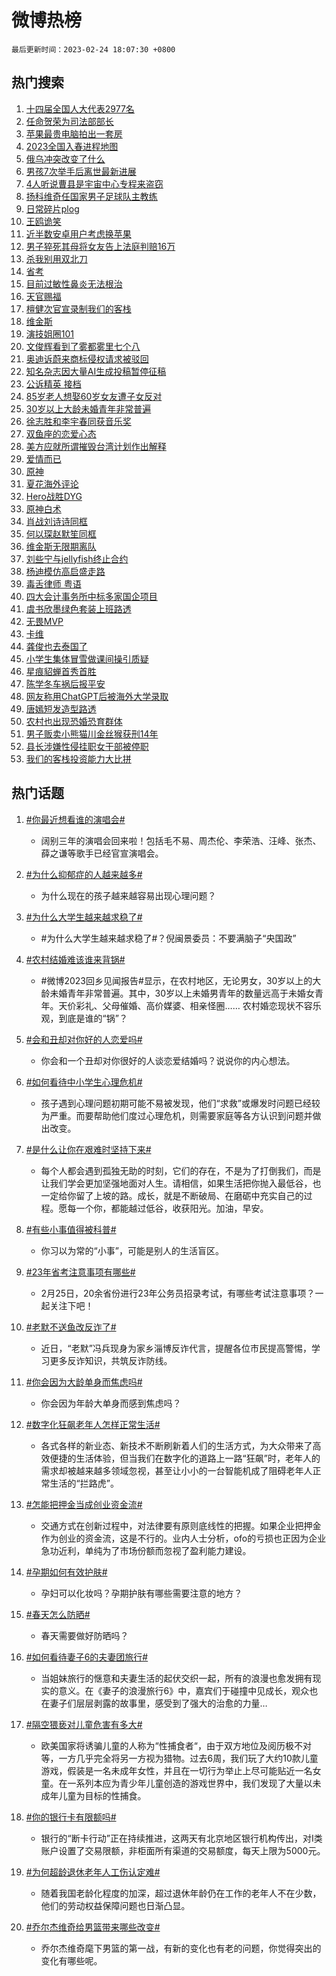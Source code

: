 # 微博热榜

`最后更新时间：2023-02-24 18:07:30 +0800`

## 热门搜索

1. [十四届全国人大代表2977名](https://m.weibo.cn/search?containerid=100103type%3D1%26t%3D10%26q%3D%23%E5%8D%81%E5%9B%9B%E5%B1%8A%E5%85%A8%E5%9B%BD%E4%BA%BA%E5%A4%A7%E4%BB%A3%E8%A1%A82977%E5%90%8D%23&stream_entry_id=51&isnewpage=1&extparam=seat%3D1%26dgr%3D0%26cate%3D10103%26pos%3D0%26filter_type%3Drealtimehot%26stream_entry_id%3D51%26c_type%3D51%26display_time%3D1677233249%26pre_seqid%3D1677233249249024317212&luicode=10000011&lfid=106003type%253D25%2526t%253D3%2526disable_hot%253D1%2526filter_type%253Drealtimehot)
1. [任命贺荣为司法部部长](https://m.weibo.cn/search?containerid=100103type%3D1%26t%3D10%26q%3D%23%E4%BB%BB%E5%91%BD%E8%B4%BA%E8%8D%A3%E4%B8%BA%E5%8F%B8%E6%B3%95%E9%83%A8%E9%83%A8%E9%95%BF%23&stream_entry_id=31&isnewpage=1&extparam=seat%3D1%26band_rank%3D1%26stream_entry_id%3D31%26cate%3D5001%26pos%3D0%26realpos%3D1%26lcate%3D5001%26dgr%3D0%26flag%3D1%26filter_type%3Drealtimehot%26q%3D%2523%25E4%25BB%25BB%25E5%2591%25BD%25E8%25B4%25BA%25E8%258D%25A3%25E4%25B8%25BA%25E5%258F%25B8%25E6%25B3%2595%25E9%2583%25A8%25E9%2583%25A8%25E9%2595%25BF%2523%26c_type%3D31%26display_time%3D1677233249%26pre_seqid%3D1677233249249024317212&luicode=10000011&lfid=106003type%253D25%2526t%253D3%2526disable_hot%253D1%2526filter_type%253Drealtimehot)
1. [苹果最贵电脑拍出一套房](https://m.weibo.cn/search?containerid=100103type%3D1%26t%3D10%26q%3D%23%E8%8B%B9%E6%9E%9C%E6%9C%80%E8%B4%B5%E7%94%B5%E8%84%91%E6%8B%8D%E5%87%BA%E4%B8%80%E5%A5%97%E6%88%BF%23&stream_entry_id=31&isnewpage=1&extparam=seat%3D1%26band_rank%3D2%26stream_entry_id%3D31%26cate%3D5001%26pos%3D1%26realpos%3D2%26lcate%3D5001%26dgr%3D0%26flag%3D1%26filter_type%3Drealtimehot%26q%3D%2523%25E8%258B%25B9%25E6%259E%259C%25E6%259C%2580%25E8%25B4%25B5%25E7%2594%25B5%25E8%2584%2591%25E6%258B%258D%25E5%2587%25BA%25E4%25B8%2580%25E5%25A5%2597%25E6%2588%25BF%2523%26c_type%3D31%26display_time%3D1677233249%26pre_seqid%3D1677233249249024317212&luicode=10000011&lfid=106003type%253D25%2526t%253D3%2526disable_hot%253D1%2526filter_type%253Drealtimehot)
1. [2023全国入春进程地图](https://m.weibo.cn/search?containerid=100103type%3D1%26t%3D10%26q%3D%232023%E5%85%A8%E5%9B%BD%E5%85%A5%E6%98%A5%E8%BF%9B%E7%A8%8B%E5%9C%B0%E5%9B%BE%23&stream_entry_id=31&isnewpage=1&extparam=seat%3D1%26band_rank%3D3%26stream_entry_id%3D31%26cate%3D5001%26pos%3D2%26realpos%3D3%26lcate%3D5001%26dgr%3D0%26flag%3D1%26filter_type%3Drealtimehot%26q%3D%25232023%25E5%2585%25A8%25E5%259B%25BD%25E5%2585%25A5%25E6%2598%25A5%25E8%25BF%259B%25E7%25A8%258B%25E5%259C%25B0%25E5%259B%25BE%2523%26c_type%3D31%26display_time%3D1677233249%26pre_seqid%3D1677233249249024317212&luicode=10000011&lfid=106003type%253D25%2526t%253D3%2526disable_hot%253D1%2526filter_type%253Drealtimehot)
1. [俄乌冲突改变了什么](https://m.weibo.cn/search?containerid=100103type%3D1%26t%3D10%26q%3D%23%E4%BF%84%E4%B9%8C%E5%86%B2%E7%AA%81%E6%94%B9%E5%8F%98%E4%BA%86%E4%BB%80%E4%B9%88%23&stream_entry_id=31&isnewpage=1&extparam=seat%3D1%26band_rank%3D4%26stream_entry_id%3D31%26cate%3D5001%26pos%3D3%26dgr%3D0%26lcate%3D5001%26q%3D%2523%25E4%25BF%2584%25E4%25B9%258C%25E5%2586%25B2%25E7%25AA%2581%25E6%2594%25B9%25E5%258F%2598%25E4%25BA%2586%25E4%25BB%2580%25E4%25B9%2588%2523%26c_type%3D31%26filter_type%3Drealtimehot%26adid%3D180595%26display_time%3D1677233249%26pre_seqid%3D1677233249249024317212&luicode=10000011&lfid=106003type%253D25%2526t%253D3%2526disable_hot%253D1%2526filter_type%253Drealtimehot)
1. [男孩7次举手后离世最新进展](https://m.weibo.cn/search?containerid=100103type%3D1%26t%3D10%26q%3D%23%E7%94%B7%E5%AD%A97%E6%AC%A1%E4%B8%BE%E6%89%8B%E5%90%8E%E7%A6%BB%E4%B8%96%E6%9C%80%E6%96%B0%E8%BF%9B%E5%B1%95%23&stream_entry_id=31&isnewpage=1&extparam=seat%3D1%26band_rank%3D4%26stream_entry_id%3D31%26cate%3D5001%26pos%3D4%26realpos%3D4%26lcate%3D5001%26dgr%3D0%26flag%3D0%26filter_type%3Drealtimehot%26q%3D%2523%25E7%2594%25B7%25E5%25AD%25A97%25E6%25AC%25A1%25E4%25B8%25BE%25E6%2589%258B%25E5%2590%258E%25E7%25A6%25BB%25E4%25B8%2596%25E6%259C%2580%25E6%2596%25B0%25E8%25BF%259B%25E5%25B1%2595%2523%26c_type%3D31%26display_time%3D1677233249%26pre_seqid%3D1677233249249024317212&luicode=10000011&lfid=106003type%253D25%2526t%253D3%2526disable_hot%253D1%2526filter_type%253Drealtimehot)
1. [4人听说曹县是宇宙中心专程来盗窃](https://m.weibo.cn/search?containerid=100103type%3D1%26t%3D10%26q%3D%234%E4%BA%BA%E5%90%AC%E8%AF%B4%E6%9B%B9%E5%8E%BF%E6%98%AF%E5%AE%87%E5%AE%99%E4%B8%AD%E5%BF%83%E4%B8%93%E7%A8%8B%E6%9D%A5%E7%9B%97%E7%AA%83%23&stream_entry_id=31&isnewpage=1&extparam=seat%3D1%26band_rank%3D5%26stream_entry_id%3D31%26cate%3D5001%26pos%3D5%26realpos%3D5%26lcate%3D5001%26dgr%3D0%26flag%3D1%26filter_type%3Drealtimehot%26q%3D%25234%25E4%25BA%25BA%25E5%2590%25AC%25E8%25AF%25B4%25E6%259B%25B9%25E5%258E%25BF%25E6%2598%25AF%25E5%25AE%2587%25E5%25AE%2599%25E4%25B8%25AD%25E5%25BF%2583%25E4%25B8%2593%25E7%25A8%258B%25E6%259D%25A5%25E7%259B%2597%25E7%25AA%2583%2523%26c_type%3D31%26display_time%3D1677233249%26pre_seqid%3D1677233249249024317212&luicode=10000011&lfid=106003type%253D25%2526t%253D3%2526disable_hot%253D1%2526filter_type%253Drealtimehot)
1. [扬科维奇任国家男子足球队主教练](https://m.weibo.cn/search?containerid=100103type%3D1%26t%3D10%26q%3D%23%E6%89%AC%E7%A7%91%E7%BB%B4%E5%A5%87%E4%BB%BB%E5%9B%BD%E5%AE%B6%E7%94%B7%E5%AD%90%E8%B6%B3%E7%90%83%E9%98%9F%E4%B8%BB%E6%95%99%E7%BB%83%23&stream_entry_id=31&isnewpage=1&extparam=seat%3D1%26band_rank%3D6%26stream_entry_id%3D31%26cate%3D5001%26pos%3D6%26realpos%3D6%26lcate%3D5001%26dgr%3D0%26flag%3D1%26filter_type%3Drealtimehot%26q%3D%2523%25E6%2589%25AC%25E7%25A7%2591%25E7%25BB%25B4%25E5%25A5%2587%25E4%25BB%25BB%25E5%259B%25BD%25E5%25AE%25B6%25E7%2594%25B7%25E5%25AD%2590%25E8%25B6%25B3%25E7%2590%2583%25E9%2598%259F%25E4%25B8%25BB%25E6%2595%2599%25E7%25BB%2583%2523%26c_type%3D31%26display_time%3D1677233249%26pre_seqid%3D1677233249249024317212&luicode=10000011&lfid=106003type%253D25%2526t%253D3%2526disable_hot%253D1%2526filter_type%253Drealtimehot)
1. [日常碎片plog](https://m.weibo.cn/search?containerid=100103type%3D1%26t%3D10%26q%3D%23%E6%97%A5%E5%B8%B8%E7%A2%8E%E7%89%87plog%23&stream_entry_id=31&isnewpage=1&extparam=seat%3D1%26band_rank%3D7%26stream_entry_id%3D31%26cate%3D5001%26pos%3D7%26dgr%3D0%26lcate%3D5001%26q%3D%2523%25E6%2597%25A5%25E5%25B8%25B8%25E7%25A2%258E%25E7%2589%2587plog%2523%26c_type%3D31%26filter_type%3Drealtimehot%26adid%3D180734%26display_time%3D1677233249%26pre_seqid%3D1677233249249024317212&luicode=10000011&lfid=106003type%253D25%2526t%253D3%2526disable_hot%253D1%2526filter_type%253Drealtimehot)
1. [王鸥诡笑](https://m.weibo.cn/search?containerid=100103type%3D1%26t%3D10%26q%3D%23%E7%8E%8B%E9%B8%A5%E8%AF%A1%E7%AC%91%23&stream_entry_id=31&isnewpage=1&extparam=seat%3D1%26band_rank%3D7%26stream_entry_id%3D31%26cate%3D5001%26pos%3D8%26realpos%3D7%26lcate%3D5001%26dgr%3D0%26flag%3D2%26filter_type%3Drealtimehot%26q%3D%2523%25E7%258E%258B%25E9%25B8%25A5%25E8%25AF%25A1%25E7%25AC%2591%2523%26c_type%3D31%26display_time%3D1677233249%26pre_seqid%3D1677233249249024317212&luicode=10000011&lfid=106003type%253D25%2526t%253D3%2526disable_hot%253D1%2526filter_type%253Drealtimehot)
1. [近半数安卓用户考虑换苹果](https://m.weibo.cn/search?containerid=100103type%3D1%26t%3D10%26q%3D%23%E8%BF%91%E5%8D%8A%E6%95%B0%E5%AE%89%E5%8D%93%E7%94%A8%E6%88%B7%E8%80%83%E8%99%91%E6%8D%A2%E8%8B%B9%E6%9E%9C%23&stream_entry_id=31&isnewpage=1&extparam=seat%3D1%26band_rank%3D8%26stream_entry_id%3D31%26cate%3D5001%26pos%3D9%26realpos%3D8%26lcate%3D5001%26dgr%3D0%26flag%3D1%26filter_type%3Drealtimehot%26q%3D%2523%25E8%25BF%2591%25E5%258D%258A%25E6%2595%25B0%25E5%25AE%2589%25E5%258D%2593%25E7%2594%25A8%25E6%2588%25B7%25E8%2580%2583%25E8%2599%2591%25E6%258D%25A2%25E8%258B%25B9%25E6%259E%259C%2523%26c_type%3D31%26display_time%3D1677233249%26pre_seqid%3D1677233249249024317212&luicode=10000011&lfid=106003type%253D25%2526t%253D3%2526disable_hot%253D1%2526filter_type%253Drealtimehot)
1. [男子猝死其母将女友告上法庭判赔16万](https://m.weibo.cn/search?containerid=100103type%3D1%26t%3D10%26q%3D%23%E7%94%B7%E5%AD%90%E7%8C%9D%E6%AD%BB%E5%85%B6%E6%AF%8D%E5%B0%86%E5%A5%B3%E5%8F%8B%E5%91%8A%E4%B8%8A%E6%B3%95%E5%BA%AD%E5%88%A4%E8%B5%9416%E4%B8%87%23&stream_entry_id=31&isnewpage=1&extparam=seat%3D1%26band_rank%3D9%26stream_entry_id%3D31%26cate%3D5001%26pos%3D10%26realpos%3D9%26lcate%3D5001%26dgr%3D0%26flag%3D2%26filter_type%3Drealtimehot%26q%3D%2523%25E7%2594%25B7%25E5%25AD%2590%25E7%258C%259D%25E6%25AD%25BB%25E5%2585%25B6%25E6%25AF%258D%25E5%25B0%2586%25E5%25A5%25B3%25E5%258F%258B%25E5%2591%258A%25E4%25B8%258A%25E6%25B3%2595%25E5%25BA%25AD%25E5%2588%25A4%25E8%25B5%259416%25E4%25B8%2587%2523%26c_type%3D31%26display_time%3D1677233249%26pre_seqid%3D1677233249249024317212&luicode=10000011&lfid=106003type%253D25%2526t%253D3%2526disable_hot%253D1%2526filter_type%253Drealtimehot)
1. [杀我别用双北刀](https://m.weibo.cn/search?containerid=100103type%3D1%26t%3D10%26q%3D%23%E6%9D%80%E6%88%91%E5%88%AB%E7%94%A8%E5%8F%8C%E5%8C%97%E5%88%80%23&stream_entry_id=31&isnewpage=1&extparam=seat%3D1%26band_rank%3D10%26stream_entry_id%3D31%26cate%3D5001%26pos%3D11%26realpos%3D10%26lcate%3D5001%26dgr%3D0%26flag%3D1%26filter_type%3Drealtimehot%26q%3D%2523%25E6%259D%2580%25E6%2588%2591%25E5%2588%25AB%25E7%2594%25A8%25E5%258F%258C%25E5%258C%2597%25E5%2588%2580%2523%26c_type%3D31%26display_time%3D1677233249%26pre_seqid%3D1677233249249024317212&luicode=10000011&lfid=106003type%253D25%2526t%253D3%2526disable_hot%253D1%2526filter_type%253Drealtimehot)
1. [省考](https://m.weibo.cn/search?containerid=100103type%3D1%26t%3D10%26q%3D%E7%9C%81%E8%80%83&stream_entry_id=31&isnewpage=1&extparam=seat%3D1%26band_rank%3D11%26stream_entry_id%3D31%26cate%3D5001%26pos%3D12%26realpos%3D11%26lcate%3D5001%26dgr%3D0%26flag%3D0%26filter_type%3Drealtimehot%26q%3D%25E7%259C%2581%25E8%2580%2583%26c_type%3D31%26display_time%3D1677233249%26pre_seqid%3D1677233249249024317212&luicode=10000011&lfid=106003type%253D25%2526t%253D3%2526disable_hot%253D1%2526filter_type%253Drealtimehot)
1. [目前过敏性鼻炎无法根治](https://m.weibo.cn/search?containerid=100103type%3D1%26t%3D10%26q%3D%23%E7%9B%AE%E5%89%8D%E8%BF%87%E6%95%8F%E6%80%A7%E9%BC%BB%E7%82%8E%E6%97%A0%E6%B3%95%E6%A0%B9%E6%B2%BB%23&stream_entry_id=31&isnewpage=1&extparam=seat%3D1%26band_rank%3D12%26stream_entry_id%3D31%26cate%3D5001%26pos%3D13%26realpos%3D12%26lcate%3D5001%26dgr%3D0%26flag%3D1%26filter_type%3Drealtimehot%26q%3D%2523%25E7%259B%25AE%25E5%2589%258D%25E8%25BF%2587%25E6%2595%258F%25E6%2580%25A7%25E9%25BC%25BB%25E7%2582%258E%25E6%2597%25A0%25E6%25B3%2595%25E6%25A0%25B9%25E6%25B2%25BB%2523%26c_type%3D31%26display_time%3D1677233249%26pre_seqid%3D1677233249249024317212&luicode=10000011&lfid=106003type%253D25%2526t%253D3%2526disable_hot%253D1%2526filter_type%253Drealtimehot)
1. [天官赐福](https://m.weibo.cn/search?containerid=100103type%3D1%26t%3D10%26q%3D%E5%A4%A9%E5%AE%98%E8%B5%90%E7%A6%8F&stream_entry_id=31&isnewpage=1&extparam=seat%3D1%26band_rank%3D13%26stream_entry_id%3D31%26cate%3D5001%26pos%3D14%26realpos%3D13%26lcate%3D5001%26dgr%3D0%26flag%3D0%26filter_type%3Drealtimehot%26q%3D%25E5%25A4%25A9%25E5%25AE%2598%25E8%25B5%2590%25E7%25A6%258F%26c_type%3D31%26display_time%3D1677233249%26pre_seqid%3D1677233249249024317212&luicode=10000011&lfid=106003type%253D25%2526t%253D3%2526disable_hot%253D1%2526filter_type%253Drealtimehot)
1. [檀健次官宣录制我们的客栈](https://m.weibo.cn/search?containerid=100103type%3D1%26t%3D10%26q%3D%23%E6%AA%80%E5%81%A5%E6%AC%A1%E5%AE%98%E5%AE%A3%E5%BD%95%E5%88%B6%E6%88%91%E4%BB%AC%E7%9A%84%E5%AE%A2%E6%A0%88%23&stream_entry_id=31&isnewpage=1&extparam=seat%3D1%26band_rank%3D14%26stream_entry_id%3D31%26cate%3D5001%26pos%3D15%26realpos%3D14%26lcate%3D5001%26dgr%3D0%26flag%3D1%26filter_type%3Drealtimehot%26q%3D%2523%25E6%25AA%2580%25E5%2581%25A5%25E6%25AC%25A1%25E5%25AE%2598%25E5%25AE%25A3%25E5%25BD%2595%25E5%2588%25B6%25E6%2588%2591%25E4%25BB%25AC%25E7%259A%2584%25E5%25AE%25A2%25E6%25A0%2588%2523%26c_type%3D31%26display_time%3D1677233249%26pre_seqid%3D1677233249249024317212&luicode=10000011&lfid=106003type%253D25%2526t%253D3%2526disable_hot%253D1%2526filter_type%253Drealtimehot)
1. [维金斯](https://m.weibo.cn/search?containerid=100103type%3D1%26t%3D10%26q%3D%E7%BB%B4%E9%87%91%E6%96%AF&stream_entry_id=31&isnewpage=1&extparam=seat%3D1%26band_rank%3D15%26stream_entry_id%3D31%26cate%3D5001%26pos%3D16%26realpos%3D15%26lcate%3D5001%26dgr%3D0%26flag%3D1%26filter_type%3Drealtimehot%26q%3D%25E7%25BB%25B4%25E9%2587%2591%25E6%2596%25AF%26c_type%3D31%26display_time%3D1677233249%26pre_seqid%3D1677233249249024317212&luicode=10000011&lfid=106003type%253D25%2526t%253D3%2526disable_hot%253D1%2526filter_type%253Drealtimehot)
1. [演技姐圈101](https://m.weibo.cn/search?containerid=100103type%3D1%26t%3D10%26q%3D%23%E6%BC%94%E6%8A%80%E5%A7%90%E5%9C%88101%23&stream_entry_id=31&isnewpage=1&extparam=seat%3D1%26band_rank%3D16%26stream_entry_id%3D31%26cate%3D5001%26pos%3D17%26realpos%3D16%26lcate%3D5001%26dgr%3D0%26flag%3D1%26filter_type%3Drealtimehot%26q%3D%2523%25E6%25BC%2594%25E6%258A%2580%25E5%25A7%2590%25E5%259C%2588101%2523%26c_type%3D31%26display_time%3D1677233249%26pre_seqid%3D1677233249249024317212&luicode=10000011&lfid=106003type%253D25%2526t%253D3%2526disable_hot%253D1%2526filter_type%253Drealtimehot)
1. [文俊辉看到了雾都雾里七个八](https://m.weibo.cn/search?containerid=100103type%3D1%26t%3D10%26q%3D%23%E6%96%87%E4%BF%8A%E8%BE%89%E7%9C%8B%E5%88%B0%E4%BA%86%E9%9B%BE%E9%83%BD%E9%9B%BE%E9%87%8C%E4%B8%83%E4%B8%AA%E5%85%AB%23&stream_entry_id=31&isnewpage=1&extparam=seat%3D1%26band_rank%3D17%26stream_entry_id%3D31%26cate%3D5001%26pos%3D18%26realpos%3D17%26lcate%3D5001%26dgr%3D0%26flag%3D0%26filter_type%3Drealtimehot%26q%3D%2523%25E6%2596%2587%25E4%25BF%258A%25E8%25BE%2589%25E7%259C%258B%25E5%2588%25B0%25E4%25BA%2586%25E9%259B%25BE%25E9%2583%25BD%25E9%259B%25BE%25E9%2587%258C%25E4%25B8%2583%25E4%25B8%25AA%25E5%2585%25AB%2523%26c_type%3D31%26display_time%3D1677233249%26pre_seqid%3D1677233249249024317212&luicode=10000011&lfid=106003type%253D25%2526t%253D3%2526disable_hot%253D1%2526filter_type%253Drealtimehot)
1. [奥迪诉蔚来商标侵权请求被驳回](https://m.weibo.cn/search?containerid=100103type%3D1%26t%3D10%26q%3D%23%E5%A5%A5%E8%BF%AA%E8%AF%89%E8%94%9A%E6%9D%A5%E5%95%86%E6%A0%87%E4%BE%B5%E6%9D%83%E8%AF%B7%E6%B1%82%E8%A2%AB%E9%A9%B3%E5%9B%9E%23&stream_entry_id=31&isnewpage=1&extparam=seat%3D1%26band_rank%3D18%26stream_entry_id%3D31%26cate%3D5001%26pos%3D19%26realpos%3D18%26lcate%3D5001%26dgr%3D0%26flag%3D1%26filter_type%3Drealtimehot%26q%3D%2523%25E5%25A5%25A5%25E8%25BF%25AA%25E8%25AF%2589%25E8%2594%259A%25E6%259D%25A5%25E5%2595%2586%25E6%25A0%2587%25E4%25BE%25B5%25E6%259D%2583%25E8%25AF%25B7%25E6%25B1%2582%25E8%25A2%25AB%25E9%25A9%25B3%25E5%259B%259E%2523%26c_type%3D31%26display_time%3D1677233249%26pre_seqid%3D1677233249249024317212&luicode=10000011&lfid=106003type%253D25%2526t%253D3%2526disable_hot%253D1%2526filter_type%253Drealtimehot)
1. [知名杂志因大量AI生成投稿暂停征稿](https://m.weibo.cn/search?containerid=100103type%3D1%26t%3D10%26q%3D%23%E7%9F%A5%E5%90%8D%E6%9D%82%E5%BF%97%E5%9B%A0%E5%A4%A7%E9%87%8FAI%E7%94%9F%E6%88%90%E6%8A%95%E7%A8%BF%E6%9A%82%E5%81%9C%E5%BE%81%E7%A8%BF%23&stream_entry_id=31&isnewpage=1&extparam=seat%3D1%26band_rank%3D19%26stream_entry_id%3D31%26cate%3D5001%26pos%3D20%26realpos%3D19%26lcate%3D5001%26dgr%3D0%26flag%3D0%26filter_type%3Drealtimehot%26q%3D%2523%25E7%259F%25A5%25E5%2590%258D%25E6%259D%2582%25E5%25BF%2597%25E5%259B%25A0%25E5%25A4%25A7%25E9%2587%258FAI%25E7%2594%259F%25E6%2588%2590%25E6%258A%2595%25E7%25A8%25BF%25E6%259A%2582%25E5%2581%259C%25E5%25BE%2581%25E7%25A8%25BF%2523%26c_type%3D31%26display_time%3D1677233249%26pre_seqid%3D1677233249249024317212&luicode=10000011&lfid=106003type%253D25%2526t%253D3%2526disable_hot%253D1%2526filter_type%253Drealtimehot)
1. [公诉精英 接档](https://m.weibo.cn/search?containerid=100103type%3D1%26t%3D10%26q%3D%E5%85%AC%E8%AF%89%E7%B2%BE%E8%8B%B1+%E6%8E%A5%E6%A1%A3&stream_entry_id=31&isnewpage=1&extparam=seat%3D1%26band_rank%3D20%26stream_entry_id%3D31%26cate%3D5001%26pos%3D21%26realpos%3D20%26lcate%3D5001%26dgr%3D0%26flag%3D0%26filter_type%3Drealtimehot%26q%3D%25E5%2585%25AC%25E8%25AF%2589%25E7%25B2%25BE%25E8%258B%25B1%2520%25E6%258E%25A5%25E6%25A1%25A3%26c_type%3D31%26display_time%3D1677233249%26pre_seqid%3D1677233249249024317212&luicode=10000011&lfid=106003type%253D25%2526t%253D3%2526disable_hot%253D1%2526filter_type%253Drealtimehot)
1. [85岁老人想娶60岁女友遭子女反对](https://m.weibo.cn/search?containerid=100103type%3D1%26t%3D10%26q%3D%2385%E5%B2%81%E8%80%81%E4%BA%BA%E6%83%B3%E5%A8%B660%E5%B2%81%E5%A5%B3%E5%8F%8B%E9%81%AD%E5%AD%90%E5%A5%B3%E5%8F%8D%E5%AF%B9%23&stream_entry_id=31&isnewpage=1&extparam=seat%3D1%26band_rank%3D21%26stream_entry_id%3D31%26cate%3D5001%26pos%3D22%26realpos%3D21%26lcate%3D5001%26dgr%3D0%26flag%3D1%26filter_type%3Drealtimehot%26q%3D%252385%25E5%25B2%2581%25E8%2580%2581%25E4%25BA%25BA%25E6%2583%25B3%25E5%25A8%25B660%25E5%25B2%2581%25E5%25A5%25B3%25E5%258F%258B%25E9%2581%25AD%25E5%25AD%2590%25E5%25A5%25B3%25E5%258F%258D%25E5%25AF%25B9%2523%26c_type%3D31%26display_time%3D1677233249%26pre_seqid%3D1677233249249024317212&luicode=10000011&lfid=106003type%253D25%2526t%253D3%2526disable_hot%253D1%2526filter_type%253Drealtimehot)
1. [30岁以上大龄未婚青年非常普遍](https://m.weibo.cn/search?containerid=100103type%3D1%26t%3D10%26q%3D%2330%E5%B2%81%E4%BB%A5%E4%B8%8A%E5%A4%A7%E9%BE%84%E6%9C%AA%E5%A9%9A%E9%9D%92%E5%B9%B4%E9%9D%9E%E5%B8%B8%E6%99%AE%E9%81%8D%23&stream_entry_id=31&isnewpage=1&extparam=seat%3D1%26band_rank%3D22%26stream_entry_id%3D31%26cate%3D5001%26pos%3D23%26realpos%3D22%26lcate%3D5001%26dgr%3D0%26flag%3D0%26filter_type%3Drealtimehot%26q%3D%252330%25E5%25B2%2581%25E4%25BB%25A5%25E4%25B8%258A%25E5%25A4%25A7%25E9%25BE%2584%25E6%259C%25AA%25E5%25A9%259A%25E9%259D%2592%25E5%25B9%25B4%25E9%259D%259E%25E5%25B8%25B8%25E6%2599%25AE%25E9%2581%258D%2523%26c_type%3D31%26display_time%3D1677233249%26pre_seqid%3D1677233249249024317212&luicode=10000011&lfid=106003type%253D25%2526t%253D3%2526disable_hot%253D1%2526filter_type%253Drealtimehot)
1. [徐志胜和李宇春同获音乐奖](https://m.weibo.cn/search?containerid=100103type%3D1%26t%3D10%26q%3D%23%E5%BE%90%E5%BF%97%E8%83%9C%E5%92%8C%E6%9D%8E%E5%AE%87%E6%98%A5%E5%90%8C%E8%8E%B7%E9%9F%B3%E4%B9%90%E5%A5%96%23&stream_entry_id=31&isnewpage=1&extparam=seat%3D1%26band_rank%3D23%26stream_entry_id%3D31%26cate%3D5001%26pos%3D24%26realpos%3D23%26lcate%3D5001%26dgr%3D0%26flag%3D0%26filter_type%3Drealtimehot%26q%3D%2523%25E5%25BE%2590%25E5%25BF%2597%25E8%2583%259C%25E5%2592%258C%25E6%259D%258E%25E5%25AE%2587%25E6%2598%25A5%25E5%2590%258C%25E8%258E%25B7%25E9%259F%25B3%25E4%25B9%2590%25E5%25A5%2596%2523%26c_type%3D31%26display_time%3D1677233249%26pre_seqid%3D1677233249249024317212&luicode=10000011&lfid=106003type%253D25%2526t%253D3%2526disable_hot%253D1%2526filter_type%253Drealtimehot)
1. [双鱼座的恋爱心态](https://m.weibo.cn/search?containerid=100103type%3D1%26t%3D10%26q%3D%23%E5%8F%8C%E9%B1%BC%E5%BA%A7%E7%9A%84%E6%81%8B%E7%88%B1%E5%BF%83%E6%80%81%23&stream_entry_id=31&isnewpage=1&extparam=seat%3D1%26band_rank%3D24%26stream_entry_id%3D31%26cate%3D5001%26pos%3D25%26realpos%3D24%26lcate%3D5001%26dgr%3D0%26flag%3D0%26filter_type%3Drealtimehot%26q%3D%2523%25E5%258F%258C%25E9%25B1%25BC%25E5%25BA%25A7%25E7%259A%2584%25E6%2581%258B%25E7%2588%25B1%25E5%25BF%2583%25E6%2580%2581%2523%26c_type%3D31%26display_time%3D1677233249%26pre_seqid%3D1677233249249024317212&luicode=10000011&lfid=106003type%253D25%2526t%253D3%2526disable_hot%253D1%2526filter_type%253Drealtimehot)
1. [美方应就所谓摧毁台湾计划作出解释](https://m.weibo.cn/search?containerid=100103type%3D1%26t%3D10%26q%3D%23%E7%BE%8E%E6%96%B9%E5%BA%94%E5%B0%B1%E6%89%80%E8%B0%93%E6%91%A7%E6%AF%81%E5%8F%B0%E6%B9%BE%E8%AE%A1%E5%88%92%E4%BD%9C%E5%87%BA%E8%A7%A3%E9%87%8A%23&stream_entry_id=31&isnewpage=1&extparam=seat%3D1%26band_rank%3D25%26stream_entry_id%3D31%26cate%3D5001%26pos%3D26%26realpos%3D25%26lcate%3D5001%26dgr%3D0%26flag%3D1%26filter_type%3Drealtimehot%26q%3D%2523%25E7%25BE%258E%25E6%2596%25B9%25E5%25BA%2594%25E5%25B0%25B1%25E6%2589%2580%25E8%25B0%2593%25E6%2591%25A7%25E6%25AF%2581%25E5%258F%25B0%25E6%25B9%25BE%25E8%25AE%25A1%25E5%2588%2592%25E4%25BD%259C%25E5%2587%25BA%25E8%25A7%25A3%25E9%2587%258A%2523%26c_type%3D31%26display_time%3D1677233249%26pre_seqid%3D1677233249249024317212&luicode=10000011&lfid=106003type%253D25%2526t%253D3%2526disable_hot%253D1%2526filter_type%253Drealtimehot)
1. [爱情而已](https://m.weibo.cn/search?containerid=100103type%3D1%26t%3D10%26q%3D%E7%88%B1%E6%83%85%E8%80%8C%E5%B7%B2&stream_entry_id=31&isnewpage=1&extparam=seat%3D1%26band_rank%3D26%26stream_entry_id%3D31%26cate%3D5001%26pos%3D27%26realpos%3D26%26lcate%3D5001%26dgr%3D0%26flag%3D0%26filter_type%3Drealtimehot%26q%3D%25E7%2588%25B1%25E6%2583%2585%25E8%2580%258C%25E5%25B7%25B2%26c_type%3D31%26display_time%3D1677233249%26pre_seqid%3D1677233249249024317212&luicode=10000011&lfid=106003type%253D25%2526t%253D3%2526disable_hot%253D1%2526filter_type%253Drealtimehot)
1. [原神](https://m.weibo.cn/search?containerid=100103type%3D1%26t%3D10%26q%3D%E5%8E%9F%E7%A5%9E&stream_entry_id=31&isnewpage=1&extparam=seat%3D1%26band_rank%3D27%26stream_entry_id%3D31%26cate%3D5001%26pos%3D28%26realpos%3D27%26lcate%3D5001%26dgr%3D0%26flag%3D0%26filter_type%3Drealtimehot%26q%3D%25E5%258E%259F%25E7%25A5%259E%26c_type%3D31%26display_time%3D1677233249%26pre_seqid%3D1677233249249024317212&luicode=10000011&lfid=106003type%253D25%2526t%253D3%2526disable_hot%253D1%2526filter_type%253Drealtimehot)
1. [夏花海外评论](https://m.weibo.cn/search?containerid=100103type%3D1%26t%3D10%26q%3D%23%E5%A4%8F%E8%8A%B1%E6%B5%B7%E5%A4%96%E8%AF%84%E8%AE%BA%23&stream_entry_id=31&isnewpage=1&extparam=seat%3D1%26band_rank%3D28%26stream_entry_id%3D31%26cate%3D5001%26pos%3D29%26realpos%3D28%26lcate%3D5001%26dgr%3D0%26flag%3D1%26filter_type%3Drealtimehot%26q%3D%2523%25E5%25A4%258F%25E8%258A%25B1%25E6%25B5%25B7%25E5%25A4%2596%25E8%25AF%2584%25E8%25AE%25BA%2523%26c_type%3D31%26display_time%3D1677233249%26pre_seqid%3D1677233249249024317212&luicode=10000011&lfid=106003type%253D25%2526t%253D3%2526disable_hot%253D1%2526filter_type%253Drealtimehot)
1. [Hero战胜DYG](https://m.weibo.cn/search?containerid=100103type%3D1%26t%3D10%26q%3D%23Hero%E6%88%98%E8%83%9CDYG%23&stream_entry_id=31&isnewpage=1&extparam=seat%3D1%26band_rank%3D29%26stream_entry_id%3D31%26cate%3D5001%26pos%3D30%26realpos%3D29%26lcate%3D5001%26dgr%3D0%26flag%3D1%26filter_type%3Drealtimehot%26q%3D%2523Hero%25E6%2588%2598%25E8%2583%259CDYG%2523%26c_type%3D31%26display_time%3D1677233249%26pre_seqid%3D1677233249249024317212&luicode=10000011&lfid=106003type%253D25%2526t%253D3%2526disable_hot%253D1%2526filter_type%253Drealtimehot)
1. [原神白术](https://m.weibo.cn/search?containerid=100103type%3D1%26t%3D10%26q%3D%23%E5%8E%9F%E7%A5%9E%E7%99%BD%E6%9C%AF%23&stream_entry_id=31&isnewpage=1&extparam=seat%3D1%26band_rank%3D30%26stream_entry_id%3D31%26cate%3D5001%26pos%3D31%26realpos%3D30%26lcate%3D5001%26dgr%3D0%26flag%3D0%26filter_type%3Drealtimehot%26q%3D%2523%25E5%258E%259F%25E7%25A5%259E%25E7%2599%25BD%25E6%259C%25AF%2523%26c_type%3D31%26display_time%3D1677233249%26pre_seqid%3D1677233249249024317212&luicode=10000011&lfid=106003type%253D25%2526t%253D3%2526disable_hot%253D1%2526filter_type%253Drealtimehot)
1. [肖战刘诗诗同框](https://m.weibo.cn/search?containerid=100103type%3D1%26t%3D10%26q%3D%23%E8%82%96%E6%88%98%E5%88%98%E8%AF%97%E8%AF%97%E5%90%8C%E6%A1%86%23&stream_entry_id=31&isnewpage=1&extparam=seat%3D1%26band_rank%3D31%26stream_entry_id%3D31%26cate%3D5001%26pos%3D32%26realpos%3D31%26lcate%3D5001%26dgr%3D0%26flag%3D1%26filter_type%3Drealtimehot%26q%3D%2523%25E8%2582%2596%25E6%2588%2598%25E5%2588%2598%25E8%25AF%2597%25E8%25AF%2597%25E5%2590%258C%25E6%25A1%2586%2523%26c_type%3D31%26display_time%3D1677233249%26pre_seqid%3D1677233249249024317212&luicode=10000011&lfid=106003type%253D25%2526t%253D3%2526disable_hot%253D1%2526filter_type%253Drealtimehot)
1. [何以琛赵默笙同框](https://m.weibo.cn/search?containerid=100103type%3D1%26t%3D10%26q%3D%23%E4%BD%95%E4%BB%A5%E7%90%9B%E8%B5%B5%E9%BB%98%E7%AC%99%E5%90%8C%E6%A1%86%23&stream_entry_id=31&isnewpage=1&extparam=seat%3D1%26band_rank%3D32%26stream_entry_id%3D31%26cate%3D5001%26pos%3D33%26realpos%3D32%26lcate%3D5001%26dgr%3D0%26flag%3D1%26filter_type%3Drealtimehot%26q%3D%2523%25E4%25BD%2595%25E4%25BB%25A5%25E7%2590%259B%25E8%25B5%25B5%25E9%25BB%2598%25E7%25AC%2599%25E5%2590%258C%25E6%25A1%2586%2523%26c_type%3D31%26display_time%3D1677233249%26pre_seqid%3D1677233249249024317212&luicode=10000011&lfid=106003type%253D25%2526t%253D3%2526disable_hot%253D1%2526filter_type%253Drealtimehot)
1. [维金斯无限期离队](https://m.weibo.cn/search?containerid=100103type%3D1%26t%3D10%26q%3D%23%E7%BB%B4%E9%87%91%E6%96%AF%E6%97%A0%E9%99%90%E6%9C%9F%E7%A6%BB%E9%98%9F%23&stream_entry_id=31&isnewpage=1&extparam=seat%3D1%26band_rank%3D33%26stream_entry_id%3D31%26cate%3D5001%26pos%3D34%26realpos%3D33%26lcate%3D5001%26dgr%3D0%26flag%3D1%26filter_type%3Drealtimehot%26q%3D%2523%25E7%25BB%25B4%25E9%2587%2591%25E6%2596%25AF%25E6%2597%25A0%25E9%2599%2590%25E6%259C%259F%25E7%25A6%25BB%25E9%2598%259F%2523%26c_type%3D31%26display_time%3D1677233249%26pre_seqid%3D1677233249249024317212&luicode=10000011&lfid=106003type%253D25%2526t%253D3%2526disable_hot%253D1%2526filter_type%253Drealtimehot)
1. [刘些宁与jellyfish终止合约](https://m.weibo.cn/search?containerid=100103type%3D1%26t%3D10%26q%3D%23%E5%88%98%E4%BA%9B%E5%AE%81%E4%B8%8Ejellyfish%E7%BB%88%E6%AD%A2%E5%90%88%E7%BA%A6%23&stream_entry_id=31&isnewpage=1&extparam=seat%3D1%26band_rank%3D34%26stream_entry_id%3D31%26cate%3D5001%26pos%3D35%26realpos%3D34%26lcate%3D5001%26dgr%3D0%26flag%3D0%26filter_type%3Drealtimehot%26q%3D%2523%25E5%2588%2598%25E4%25BA%259B%25E5%25AE%2581%25E4%25B8%258Ejellyfish%25E7%25BB%2588%25E6%25AD%25A2%25E5%2590%2588%25E7%25BA%25A6%2523%26c_type%3D31%26display_time%3D1677233249%26pre_seqid%3D1677233249249024317212&luicode=10000011&lfid=106003type%253D25%2526t%253D3%2526disable_hot%253D1%2526filter_type%253Drealtimehot)
1. [杨迪模仿高启盛走路](https://m.weibo.cn/search?containerid=100103type%3D1%26t%3D10%26q%3D%23%E6%9D%A8%E8%BF%AA%E6%A8%A1%E4%BB%BF%E9%AB%98%E5%90%AF%E7%9B%9B%E8%B5%B0%E8%B7%AF%23&stream_entry_id=31&isnewpage=1&extparam=seat%3D1%26band_rank%3D35%26stream_entry_id%3D31%26cate%3D5001%26pos%3D36%26realpos%3D35%26lcate%3D5001%26dgr%3D0%26flag%3D1%26filter_type%3Drealtimehot%26q%3D%2523%25E6%259D%25A8%25E8%25BF%25AA%25E6%25A8%25A1%25E4%25BB%25BF%25E9%25AB%2598%25E5%2590%25AF%25E7%259B%259B%25E8%25B5%25B0%25E8%25B7%25AF%2523%26c_type%3D31%26display_time%3D1677233249%26pre_seqid%3D1677233249249024317212&luicode=10000011&lfid=106003type%253D25%2526t%253D3%2526disable_hot%253D1%2526filter_type%253Drealtimehot)
1. [毒舌律师 粤语](https://m.weibo.cn/search?containerid=100103type%3D1%26t%3D10%26q%3D%E6%AF%92%E8%88%8C%E5%BE%8B%E5%B8%88+%E7%B2%A4%E8%AF%AD&stream_entry_id=31&isnewpage=1&extparam=seat%3D1%26band_rank%3D36%26stream_entry_id%3D31%26cate%3D5001%26pos%3D37%26realpos%3D36%26lcate%3D5001%26dgr%3D0%26flag%3D0%26filter_type%3Drealtimehot%26q%3D%25E6%25AF%2592%25E8%2588%258C%25E5%25BE%258B%25E5%25B8%2588%2520%25E7%25B2%25A4%25E8%25AF%25AD%26c_type%3D31%26display_time%3D1677233249%26pre_seqid%3D1677233249249024317212&luicode=10000011&lfid=106003type%253D25%2526t%253D3%2526disable_hot%253D1%2526filter_type%253Drealtimehot)
1. [四大会计事务所中标多家国企项目](https://m.weibo.cn/search?containerid=100103type%3D1%26t%3D10%26q%3D%23%E5%9B%9B%E5%A4%A7%E4%BC%9A%E8%AE%A1%E4%BA%8B%E5%8A%A1%E6%89%80%E4%B8%AD%E6%A0%87%E5%A4%9A%E5%AE%B6%E5%9B%BD%E4%BC%81%E9%A1%B9%E7%9B%AE%23&stream_entry_id=31&isnewpage=1&extparam=seat%3D1%26band_rank%3D37%26stream_entry_id%3D31%26cate%3D5001%26pos%3D38%26realpos%3D37%26lcate%3D5001%26dgr%3D0%26flag%3D0%26filter_type%3Drealtimehot%26q%3D%2523%25E5%259B%259B%25E5%25A4%25A7%25E4%25BC%259A%25E8%25AE%25A1%25E4%25BA%258B%25E5%258A%25A1%25E6%2589%2580%25E4%25B8%25AD%25E6%25A0%2587%25E5%25A4%259A%25E5%25AE%25B6%25E5%259B%25BD%25E4%25BC%2581%25E9%25A1%25B9%25E7%259B%25AE%2523%26c_type%3D31%26display_time%3D1677233249%26pre_seqid%3D1677233249249024317212&luicode=10000011&lfid=106003type%253D25%2526t%253D3%2526disable_hot%253D1%2526filter_type%253Drealtimehot)
1. [虞书欣墨绿色套装上班路透](https://m.weibo.cn/search?containerid=100103type%3D1%26t%3D10%26q%3D%23%E8%99%9E%E4%B9%A6%E6%AC%A3%E5%A2%A8%E7%BB%BF%E8%89%B2%E5%A5%97%E8%A3%85%E4%B8%8A%E7%8F%AD%E8%B7%AF%E9%80%8F%23&stream_entry_id=31&isnewpage=1&extparam=seat%3D1%26band_rank%3D38%26stream_entry_id%3D31%26cate%3D5001%26pos%3D39%26realpos%3D38%26lcate%3D5001%26dgr%3D0%26flag%3D1%26filter_type%3Drealtimehot%26q%3D%2523%25E8%2599%259E%25E4%25B9%25A6%25E6%25AC%25A3%25E5%25A2%25A8%25E7%25BB%25BF%25E8%2589%25B2%25E5%25A5%2597%25E8%25A3%2585%25E4%25B8%258A%25E7%258F%25AD%25E8%25B7%25AF%25E9%2580%258F%2523%26c_type%3D31%26display_time%3D1677233249%26pre_seqid%3D1677233249249024317212&luicode=10000011&lfid=106003type%253D25%2526t%253D3%2526disable_hot%253D1%2526filter_type%253Drealtimehot)
1. [无畏MVP](https://m.weibo.cn/search?containerid=100103type%3D1%26t%3D10%26q%3D%23%E6%97%A0%E7%95%8FMVP%23&stream_entry_id=31&isnewpage=1&extparam=seat%3D1%26band_rank%3D39%26stream_entry_id%3D31%26cate%3D5001%26pos%3D40%26realpos%3D39%26lcate%3D5001%26dgr%3D0%26flag%3D1%26filter_type%3Drealtimehot%26q%3D%2523%25E6%2597%25A0%25E7%2595%258FMVP%2523%26c_type%3D31%26display_time%3D1677233249%26pre_seqid%3D1677233249249024317212&luicode=10000011&lfid=106003type%253D25%2526t%253D3%2526disable_hot%253D1%2526filter_type%253Drealtimehot)
1. [卡维](https://m.weibo.cn/search?containerid=100103type%3D1%26t%3D10%26q%3D%E5%8D%A1%E7%BB%B4&stream_entry_id=31&isnewpage=1&extparam=seat%3D1%26band_rank%3D40%26stream_entry_id%3D31%26cate%3D5001%26pos%3D41%26realpos%3D40%26lcate%3D5001%26dgr%3D0%26flag%3D1%26filter_type%3Drealtimehot%26q%3D%25E5%258D%25A1%25E7%25BB%25B4%26c_type%3D31%26display_time%3D1677233249%26pre_seqid%3D1677233249249024317212&luicode=10000011&lfid=106003type%253D25%2526t%253D3%2526disable_hot%253D1%2526filter_type%253Drealtimehot)
1. [龚俊也去泰国了](https://m.weibo.cn/search?containerid=100103type%3D1%26t%3D10%26q%3D%23%E9%BE%9A%E4%BF%8A%E4%B9%9F%E5%8E%BB%E6%B3%B0%E5%9B%BD%E4%BA%86%23&stream_entry_id=31&isnewpage=1&extparam=seat%3D1%26band_rank%3D41%26stream_entry_id%3D31%26cate%3D5001%26pos%3D42%26realpos%3D41%26lcate%3D5001%26dgr%3D0%26flag%3D0%26filter_type%3Drealtimehot%26q%3D%2523%25E9%25BE%259A%25E4%25BF%258A%25E4%25B9%259F%25E5%258E%25BB%25E6%25B3%25B0%25E5%259B%25BD%25E4%25BA%2586%2523%26c_type%3D31%26display_time%3D1677233249%26pre_seqid%3D1677233249249024317212&luicode=10000011&lfid=106003type%253D25%2526t%253D3%2526disable_hot%253D1%2526filter_type%253Drealtimehot)
1. [小学生集体冒雪做课间操引质疑](https://m.weibo.cn/search?containerid=100103type%3D1%26t%3D10%26q%3D%23%E5%B0%8F%E5%AD%A6%E7%94%9F%E9%9B%86%E4%BD%93%E5%86%92%E9%9B%AA%E5%81%9A%E8%AF%BE%E9%97%B4%E6%93%8D%E5%BC%95%E8%B4%A8%E7%96%91%23&stream_entry_id=31&isnewpage=1&extparam=seat%3D1%26band_rank%3D42%26stream_entry_id%3D31%26cate%3D5001%26pos%3D43%26realpos%3D42%26lcate%3D5001%26dgr%3D0%26flag%3D1%26filter_type%3Drealtimehot%26q%3D%2523%25E5%25B0%258F%25E5%25AD%25A6%25E7%2594%259F%25E9%259B%2586%25E4%25BD%2593%25E5%2586%2592%25E9%259B%25AA%25E5%2581%259A%25E8%25AF%25BE%25E9%2597%25B4%25E6%2593%258D%25E5%25BC%2595%25E8%25B4%25A8%25E7%2596%2591%2523%26c_type%3D31%26display_time%3D1677233249%26pre_seqid%3D1677233249249024317212&luicode=10000011&lfid=106003type%253D25%2526t%253D3%2526disable_hot%253D1%2526filter_type%253Drealtimehot)
1. [星痕貂蝉首秀首胜](https://m.weibo.cn/search?containerid=100103type%3D1%26t%3D10%26q%3D%23%E6%98%9F%E7%97%95%E8%B2%82%E8%9D%89%E9%A6%96%E7%A7%80%E9%A6%96%E8%83%9C%23&stream_entry_id=31&isnewpage=1&extparam=seat%3D1%26band_rank%3D43%26stream_entry_id%3D31%26cate%3D5001%26pos%3D44%26realpos%3D43%26lcate%3D5001%26dgr%3D0%26flag%3D1%26filter_type%3Drealtimehot%26q%3D%2523%25E6%2598%259F%25E7%2597%2595%25E8%25B2%2582%25E8%259D%2589%25E9%25A6%2596%25E7%25A7%2580%25E9%25A6%2596%25E8%2583%259C%2523%26c_type%3D31%26display_time%3D1677233249%26pre_seqid%3D1677233249249024317212&luicode=10000011&lfid=106003type%253D25%2526t%253D3%2526disable_hot%253D1%2526filter_type%253Drealtimehot)
1. [陈学冬车祸后报平安](https://m.weibo.cn/search?containerid=100103type%3D1%26t%3D10%26q%3D%23%E9%99%88%E5%AD%A6%E5%86%AC%E8%BD%A6%E7%A5%B8%E5%90%8E%E6%8A%A5%E5%B9%B3%E5%AE%89%23&stream_entry_id=31&isnewpage=1&extparam=seat%3D1%26band_rank%3D44%26stream_entry_id%3D31%26cate%3D5001%26pos%3D45%26realpos%3D44%26lcate%3D5001%26dgr%3D0%26flag%3D0%26filter_type%3Drealtimehot%26q%3D%2523%25E9%2599%2588%25E5%25AD%25A6%25E5%2586%25AC%25E8%25BD%25A6%25E7%25A5%25B8%25E5%2590%258E%25E6%258A%25A5%25E5%25B9%25B3%25E5%25AE%2589%2523%26c_type%3D31%26display_time%3D1677233249%26pre_seqid%3D1677233249249024317212&luicode=10000011&lfid=106003type%253D25%2526t%253D3%2526disable_hot%253D1%2526filter_type%253Drealtimehot)
1. [网友称用ChatGPT后被海外大学录取](https://m.weibo.cn/search?containerid=100103type%3D1%26t%3D10%26q%3D%23%E7%BD%91%E5%8F%8B%E7%A7%B0%E7%94%A8ChatGPT%E5%90%8E%E8%A2%AB%E6%B5%B7%E5%A4%96%E5%A4%A7%E5%AD%A6%E5%BD%95%E5%8F%96%23&stream_entry_id=31&isnewpage=1&extparam=seat%3D1%26band_rank%3D45%26stream_entry_id%3D31%26cate%3D5001%26pos%3D46%26realpos%3D45%26lcate%3D5001%26dgr%3D0%26flag%3D0%26filter_type%3Drealtimehot%26q%3D%2523%25E7%25BD%2591%25E5%258F%258B%25E7%25A7%25B0%25E7%2594%25A8ChatGPT%25E5%2590%258E%25E8%25A2%25AB%25E6%25B5%25B7%25E5%25A4%2596%25E5%25A4%25A7%25E5%25AD%25A6%25E5%25BD%2595%25E5%258F%2596%2523%26c_type%3D31%26display_time%3D1677233249%26pre_seqid%3D1677233249249024317212&luicode=10000011&lfid=106003type%253D25%2526t%253D3%2526disable_hot%253D1%2526filter_type%253Drealtimehot)
1. [唐嫣短发造型路透](https://m.weibo.cn/search?containerid=100103type%3D1%26t%3D10%26q%3D%23%E5%94%90%E5%AB%A3%E7%9F%AD%E5%8F%91%E9%80%A0%E5%9E%8B%E8%B7%AF%E9%80%8F%23&stream_entry_id=31&isnewpage=1&extparam=seat%3D1%26band_rank%3D46%26stream_entry_id%3D31%26cate%3D5001%26pos%3D47%26realpos%3D46%26lcate%3D5001%26dgr%3D0%26flag%3D0%26filter_type%3Drealtimehot%26q%3D%2523%25E5%2594%2590%25E5%25AB%25A3%25E7%259F%25AD%25E5%258F%2591%25E9%2580%25A0%25E5%259E%258B%25E8%25B7%25AF%25E9%2580%258F%2523%26c_type%3D31%26display_time%3D1677233249%26pre_seqid%3D1677233249249024317212&luicode=10000011&lfid=106003type%253D25%2526t%253D3%2526disable_hot%253D1%2526filter_type%253Drealtimehot)
1. [农村也出现恐婚恐育群体](https://m.weibo.cn/search?containerid=100103type%3D1%26t%3D10%26q%3D%23%E5%86%9C%E6%9D%91%E4%B9%9F%E5%87%BA%E7%8E%B0%E6%81%90%E5%A9%9A%E6%81%90%E8%82%B2%E7%BE%A4%E4%BD%93%23&stream_entry_id=31&isnewpage=1&extparam=seat%3D1%26band_rank%3D47%26stream_entry_id%3D31%26cate%3D5001%26pos%3D48%26realpos%3D47%26lcate%3D5001%26dgr%3D0%26flag%3D0%26filter_type%3Drealtimehot%26q%3D%2523%25E5%2586%259C%25E6%259D%2591%25E4%25B9%259F%25E5%2587%25BA%25E7%258E%25B0%25E6%2581%2590%25E5%25A9%259A%25E6%2581%2590%25E8%2582%25B2%25E7%25BE%25A4%25E4%25BD%2593%2523%26c_type%3D31%26display_time%3D1677233249%26pre_seqid%3D1677233249249024317212&luicode=10000011&lfid=106003type%253D25%2526t%253D3%2526disable_hot%253D1%2526filter_type%253Drealtimehot)
1. [男子贩卖小熊猫川金丝猴获刑14年](https://m.weibo.cn/search?containerid=100103type%3D1%26t%3D10%26q%3D%23%E7%94%B7%E5%AD%90%E8%B4%A9%E5%8D%96%E5%B0%8F%E7%86%8A%E7%8C%AB%E5%B7%9D%E9%87%91%E4%B8%9D%E7%8C%B4%E8%8E%B7%E5%88%9114%E5%B9%B4%23&stream_entry_id=31&isnewpage=1&extparam=seat%3D1%26band_rank%3D48%26stream_entry_id%3D31%26cate%3D5001%26pos%3D49%26realpos%3D48%26lcate%3D5001%26dgr%3D0%26flag%3D0%26filter_type%3Drealtimehot%26q%3D%2523%25E7%2594%25B7%25E5%25AD%2590%25E8%25B4%25A9%25E5%258D%2596%25E5%25B0%258F%25E7%2586%258A%25E7%258C%25AB%25E5%25B7%259D%25E9%2587%2591%25E4%25B8%259D%25E7%258C%25B4%25E8%258E%25B7%25E5%2588%259114%25E5%25B9%25B4%2523%26c_type%3D31%26display_time%3D1677233249%26pre_seqid%3D1677233249249024317212&luicode=10000011&lfid=106003type%253D25%2526t%253D3%2526disable_hot%253D1%2526filter_type%253Drealtimehot)
1. [县长涉嫌性侵挂职女干部被停职](https://m.weibo.cn/search?containerid=100103type%3D1%26t%3D10%26q%3D%23%E5%8E%BF%E9%95%BF%E6%B6%89%E5%AB%8C%E6%80%A7%E4%BE%B5%E6%8C%82%E8%81%8C%E5%A5%B3%E5%B9%B2%E9%83%A8%E8%A2%AB%E5%81%9C%E8%81%8C%23&stream_entry_id=31&isnewpage=1&extparam=seat%3D1%26band_rank%3D49%26stream_entry_id%3D31%26cate%3D5001%26pos%3D50%26realpos%3D49%26lcate%3D5001%26dgr%3D0%26flag%3D0%26filter_type%3Drealtimehot%26q%3D%2523%25E5%258E%25BF%25E9%2595%25BF%25E6%25B6%2589%25E5%25AB%258C%25E6%2580%25A7%25E4%25BE%25B5%25E6%258C%2582%25E8%2581%258C%25E5%25A5%25B3%25E5%25B9%25B2%25E9%2583%25A8%25E8%25A2%25AB%25E5%2581%259C%25E8%2581%258C%2523%26c_type%3D31%26display_time%3D1677233249%26pre_seqid%3D1677233249249024317212&luicode=10000011&lfid=106003type%253D25%2526t%253D3%2526disable_hot%253D1%2526filter_type%253Drealtimehot)
1. [我们的客栈投资能力大比拼](https://m.weibo.cn/search?containerid=100103type%3D1%26t%3D10%26q%3D%23%E6%88%91%E4%BB%AC%E7%9A%84%E5%AE%A2%E6%A0%88%E6%8A%95%E8%B5%84%E8%83%BD%E5%8A%9B%E5%A4%A7%E6%AF%94%E6%8B%BC%23&stream_entry_id=31&isnewpage=1&extparam=seat%3D1%26band_rank%3D50%26stream_entry_id%3D31%26cate%3D5001%26pos%3D51%26realpos%3D50%26lcate%3D5001%26dgr%3D0%26flag%3D1%26filter_type%3Drealtimehot%26q%3D%2523%25E6%2588%2591%25E4%25BB%25AC%25E7%259A%2584%25E5%25AE%25A2%25E6%25A0%2588%25E6%258A%2595%25E8%25B5%2584%25E8%2583%25BD%25E5%258A%259B%25E5%25A4%25A7%25E6%25AF%2594%25E6%258B%25BC%2523%26c_type%3D31%26display_time%3D1677233249%26pre_seqid%3D1677233249249024317212&luicode=10000011&lfid=106003type%253D25%2526t%253D3%2526disable_hot%253D1%2526filter_type%253Drealtimehot)

## 热门话题

1. [#你最近想看谁的演唱会#](https://m.weibo.cn/search?containerid=231522type%3D1%26t%3D10%26q%3D%23%E4%BD%A0%E6%9C%80%E8%BF%91%E6%83%B3%E7%9C%8B%E8%B0%81%E7%9A%84%E6%BC%94%E5%94%B1%E4%BC%9A%23&stream_entry_id=128&isnewpage=1&extparam=seat%3D1%26lcate%3D5004%26unitid%3D1677227831806%26c_type%3D128%26pos%3D1-0-0%26cate%3D5004%26dgr%3D0%26display_time%3D1677233250%26pre_seqid%3D1677232183394018910215&luicode=10000011&lfid=231648_-_4)
    - 阔别三年的演唱会回来啦！包括毛不易、周杰伦、李荣浩、汪峰、张杰、薛之谦等歌手已经官宣演唱会。

1. [#为什么抑郁症的人越来越多#](https://m.weibo.cn/search?containerid=231522type%3D1%26t%3D10%26q%3D%23%E4%B8%BA%E4%BB%80%E4%B9%88%E6%8A%91%E9%83%81%E7%97%87%E7%9A%84%E4%BA%BA%E8%B6%8A%E6%9D%A5%E8%B6%8A%E5%A4%9A%23&stream_entry_id=128&isnewpage=1&extparam=seat%3D1%26lcate%3D5004%26unitid%3D1677076376809%26c_type%3D128%26pos%3D1-0-1%26cate%3D5004%26dgr%3D0%26display_time%3D1677233250%26pre_seqid%3D1677232183394018910215&luicode=10000011&lfid=231648_-_4)
    - 为什么现在的孩子越来越容易出现心理问题？

1. [#为什么大学生越来越求稳了#](https://m.weibo.cn/search?containerid=231522type%3D1%26t%3D10%26q%3D%23%E4%B8%BA%E4%BB%80%E4%B9%88%E5%A4%A7%E5%AD%A6%E7%94%9F%E8%B6%8A%E6%9D%A5%E8%B6%8A%E6%B1%82%E7%A8%B3%E4%BA%86%23&stream_entry_id=128&isnewpage=1&extparam=seat%3D1%26lcate%3D5004%26unitid%3D1677213733976%26c_type%3D128%26pos%3D1-0-2%26cate%3D5004%26dgr%3D0%26display_time%3D1677233250%26pre_seqid%3D1677232183394018910215&luicode=10000011&lfid=231648_-_4)
    - #为什么大学生越来越求稳了#？倪闽景委员：不要满脑子“央国政”

1. [#农村结婚难该谁来背锅#](https://m.weibo.cn/search?containerid=231522type%3D1%26t%3D10%26q%3D%23%E5%86%9C%E6%9D%91%E7%BB%93%E5%A9%9A%E9%9A%BE%E8%AF%A5%E8%B0%81%E6%9D%A5%E8%83%8C%E9%94%85%23&stream_entry_id=128&isnewpage=1&extparam=seat%3D1%26lcate%3D5004%26unitid%3D1677067940594%26c_type%3D128%26pos%3D1-0-3%26cate%3D5004%26dgr%3D0%26display_time%3D1677233250%26pre_seqid%3D1677232183394018910215&luicode=10000011&lfid=231648_-_4)
    - #微博2023回乡见闻报告#显示，在农村地区，无论男女，30岁以上的大龄未婚青年非常普遍。其中，30岁以上未婚男青年的数量远高于未婚女青年。天价彩礼、父母催婚、高价媒婆、相亲怪圈…… 农村婚恋现状不容乐观，到底是谁的“锅”？

1. [#会和丑却对你好的人恋爱吗#](https://m.weibo.cn/search?containerid=231522type%3D1%26t%3D10%26q%3D%23%E4%BC%9A%E5%92%8C%E4%B8%91%E5%8D%B4%E5%AF%B9%E4%BD%A0%E5%A5%BD%E7%9A%84%E4%BA%BA%E6%81%8B%E7%88%B1%E5%90%97%23&stream_entry_id=128&isnewpage=1&extparam=seat%3D1%26lcate%3D5004%26unitid%3D1677153145710%26c_type%3D128%26pos%3D1-0-4%26cate%3D5004%26dgr%3D0%26display_time%3D1677233250%26pre_seqid%3D1677232183394018910215&luicode=10000011&lfid=231648_-_4)
    - 你会和一个丑却对你很好的人谈恋爱结婚吗？说说你的内心想法。

1. [#如何看待中小学生心理危机#](https://m.weibo.cn/search?containerid=231522type%3D1%26t%3D10%26q%3D%23%E5%A6%82%E4%BD%95%E7%9C%8B%E5%BE%85%E4%B8%AD%E5%B0%8F%E5%AD%A6%E7%94%9F%E5%BF%83%E7%90%86%E5%8D%B1%E6%9C%BA%23&stream_entry_id=128&isnewpage=1&extparam=seat%3D1%26lcate%3D5004%26unitid%3D1677061341993%26c_type%3D128%26pos%3D1-0-5%26cate%3D5004%26dgr%3D0%26display_time%3D1677233250%26pre_seqid%3D1677232183394018910215&luicode=10000011&lfid=231648_-_4)
    - 孩子遇到心理问题初期可能不易被发现，他们“求救”或爆发时问题已经较为严重。而要帮助他们度过心理危机，则需要家庭等各方认识到问题并做出改变。

1. [#是什么让你在艰难时坚持下来#](https://m.weibo.cn/search?containerid=231522type%3D1%26t%3D10%26q%3D%23%E6%98%AF%E4%BB%80%E4%B9%88%E8%AE%A9%E4%BD%A0%E5%9C%A8%E8%89%B0%E9%9A%BE%E6%97%B6%E5%9D%9A%E6%8C%81%E4%B8%8B%E6%9D%A5%23&stream_entry_id=128&isnewpage=1&extparam=seat%3D1%26lcate%3D5004%26unitid%3D1677194257289%26c_type%3D128%26pos%3D1-0-6%26cate%3D5004%26dgr%3D0%26display_time%3D1677233250%26pre_seqid%3D1677232183394018910215&luicode=10000011&lfid=231648_-_4)
    - 每个人都会遇到孤独无助的时刻，它们的存在，不是为了打倒我们，而是让我们学会更加坚强地面对人生。请相信，如果生活把你抛入最低谷，也一定给你留了上坡的路。成长，就是不断破局、在磨砺中充实自己的过程。愿每一个你，都能越过低谷，收获阳光。加油，早安。

1. [#有些小事值得被科普#](https://m.weibo.cn/search?containerid=231522type%3D1%26t%3D10%26q%3D%23%E6%9C%89%E4%BA%9B%E5%B0%8F%E4%BA%8B%E5%80%BC%E5%BE%97%E8%A2%AB%E7%A7%91%E6%99%AE%23&stream_entry_id=128&isnewpage=1&extparam=seat%3D1%26lcate%3D5004%26unitid%3D1677197526032%26c_type%3D128%26pos%3D1-0-7%26cate%3D5004%26dgr%3D0%26display_time%3D1677233250%26pre_seqid%3D1677232183394018910215&luicode=10000011&lfid=231648_-_4)
    - 你习以为常的“小事”，可能是别人的生活盲区。

1. [#23年省考注意事项有哪些#](https://m.weibo.cn/search?containerid=231522type%3D1%26t%3D10%26q%3D%2323%E5%B9%B4%E7%9C%81%E8%80%83%E6%B3%A8%E6%84%8F%E4%BA%8B%E9%A1%B9%E6%9C%89%E5%93%AA%E4%BA%9B%23&stream_entry_id=128&isnewpage=1&extparam=seat%3D1%26lcate%3D5004%26unitid%3D1677206255614%26c_type%3D128%26pos%3D1-0-8%26cate%3D5004%26dgr%3D0%26display_time%3D1677233250%26pre_seqid%3D1677232183394018910215&luicode=10000011&lfid=231648_-_4)
    - 2月25日，20余省份进行23年公务员招录考试，有哪些考试注意事项？一起关注下吧！

1. [#老默不送鱼改反诈了#](https://m.weibo.cn/search?containerid=231522type%3D1%26t%3D10%26q%3D%23%E8%80%81%E9%BB%98%E4%B8%8D%E9%80%81%E9%B1%BC%E6%94%B9%E5%8F%8D%E8%AF%88%E4%BA%86%23&stream_entry_id=128&isnewpage=1&extparam=seat%3D1%26lcate%3D5004%26unitid%3D1677138753972%26c_type%3D128%26pos%3D1-0-9%26cate%3D5004%26dgr%3D0%26display_time%3D1677233250%26pre_seqid%3D1677232183394018910215&luicode=10000011&lfid=231648_-_4)
    - 近日，“老默”冯兵现身为家乡淄博反诈代言，提醒各位市民提高警惕，学习更多反诈知识，共筑反诈防线。

1. [#你会因为大龄单身而焦虑吗#](https://m.weibo.cn/search?containerid=231522type%3D1%26t%3D10%26q%3D%23%E4%BD%A0%E4%BC%9A%E5%9B%A0%E4%B8%BA%E5%A4%A7%E9%BE%84%E5%8D%95%E8%BA%AB%E8%80%8C%E7%84%A6%E8%99%91%E5%90%97%23&stream_entry_id=128&isnewpage=1&extparam=seat%3D1%26lcate%3D5004%26unitid%3D1677078173118%26c_type%3D128%26pos%3D1-0-10%26cate%3D5004%26dgr%3D0%26display_time%3D1677233250%26pre_seqid%3D1677232183394018910215&luicode=10000011&lfid=231648_-_4)
    - 你会因为年龄大单身而感到焦虑吗？

1. [#数字化狂飙老年人怎样正常生活#](https://m.weibo.cn/search?containerid=231522type%3D1%26t%3D10%26q%3D%23%E6%95%B0%E5%AD%97%E5%8C%96%E7%8B%82%E9%A3%99%E8%80%81%E5%B9%B4%E4%BA%BA%E6%80%8E%E6%A0%B7%E6%AD%A3%E5%B8%B8%E7%94%9F%E6%B4%BB%23&stream_entry_id=128&isnewpage=1&extparam=seat%3D1%26lcate%3D5004%26unitid%3D1677148354878%26c_type%3D128%26pos%3D1-0-11%26cate%3D5004%26dgr%3D0%26display_time%3D1677233250%26pre_seqid%3D1677232183394018910215&luicode=10000011&lfid=231648_-_4)
    - 各式各样的新业态、新技术不断刷新着人们的生活方式，为大众带来了高效便捷的生活体验，但当我们在数字化的道路上一路“狂飙”时，老年人的需求却被越来越多领域忽视，甚至让小小的一台智能机成了阻碍老年人正常生活的“拦路虎”。

1. [#怎能把押金当成创业资金流#](https://m.weibo.cn/search?containerid=231522type%3D1%26t%3D10%26q%3D%23%E6%80%8E%E8%83%BD%E6%8A%8A%E6%8A%BC%E9%87%91%E5%BD%93%E6%88%90%E5%88%9B%E4%B8%9A%E8%B5%84%E9%87%91%E6%B5%81%23&stream_entry_id=128&isnewpage=1&extparam=seat%3D1%26lcate%3D5004%26unitid%3D1677131840822%26c_type%3D128%26pos%3D1-0-12%26cate%3D5004%26dgr%3D0%26display_time%3D1677233250%26pre_seqid%3D1677232183394018910215&luicode=10000011&lfid=231648_-_4)
    - 交通方式在创新过程中，对法律要有原则底线性的把握。如果企业把押金作为创业的资金流，这是不行的。业内人士分析，ofo的亏损也正因为企业急功近利，单纯为了市场份额而忽视了盈利能力建设。

1. [#孕期如何有效护肤#](https://m.weibo.cn/search?containerid=231522type%3D1%26t%3D10%26q%3D%23%E5%AD%95%E6%9C%9F%E5%A6%82%E4%BD%95%E6%9C%89%E6%95%88%E6%8A%A4%E8%82%A4%23&stream_entry_id=128&isnewpage=1&extparam=seat%3D1%26lcate%3D5004%26unitid%3D1677122564371%26c_type%3D128%26pos%3D1-0-13%26cate%3D5004%26dgr%3D0%26display_time%3D1677233250%26pre_seqid%3D1677232183394018910215&luicode=10000011&lfid=231648_-_4)
    - 孕妇可以化妆吗？孕期护肤有哪些需要注意的地方？

1. [#春天怎么防晒#](https://m.weibo.cn/search?containerid=231522type%3D1%26t%3D10%26q%3D%23%E6%98%A5%E5%A4%A9%E6%80%8E%E4%B9%88%E9%98%B2%E6%99%92%23&stream_entry_id=128&isnewpage=1&extparam=seat%3D1%26lcate%3D5004%26unitid%3D1677232339866%26c_type%3D128%26pos%3D1-0-14%26cate%3D5004%26dgr%3D0%26display_time%3D1677233250%26pre_seqid%3D1677232183394018910215&luicode=10000011&lfid=231648_-_4)
    - 春天需要做好防晒吗？

1. [#如何看待妻子6的夫妻团旅行#](https://m.weibo.cn/search?containerid=231522type%3D1%26t%3D10%26q%3D%23%E5%A6%82%E4%BD%95%E7%9C%8B%E5%BE%85%E5%A6%BB%E5%AD%906%E7%9A%84%E5%A4%AB%E5%A6%BB%E5%9B%A2%E6%97%85%E8%A1%8C%23&stream_entry_id=128&isnewpage=1&extparam=seat%3D1%26lcate%3D5004%26unitid%3D1677216738893%26c_type%3D128%26pos%3D1-0-15%26cate%3D5004%26dgr%3D0%26display_time%3D1677233250%26pre_seqid%3D1677232183394018910215&luicode=10000011&lfid=231648_-_4)
    - 当姐妹旅行的惬意和夫妻生活的起伏交织一起，所有的浪漫也愈发拥有现实的意义。在《妻子的浪漫旅行6》中，嘉宾们于碰撞中见成长，观众也在妻子们层层剥露的故事里，感受到了强大的治愈的力量…

1. [#隔空猥亵对儿童危害有多大#](https://m.weibo.cn/search?containerid=231522type%3D1%26t%3D10%26q%3D%23%E9%9A%94%E7%A9%BA%E7%8C%A5%E4%BA%B5%E5%AF%B9%E5%84%BF%E7%AB%A5%E5%8D%B1%E5%AE%B3%E6%9C%89%E5%A4%9A%E5%A4%A7%23&stream_entry_id=128&isnewpage=1&extparam=seat%3D1%26lcate%3D5004%26unitid%3D1677215554504%26c_type%3D128%26pos%3D1-0-16%26cate%3D5004%26dgr%3D0%26display_time%3D1677233250%26pre_seqid%3D1677232183394018910215&luicode=10000011&lfid=231648_-_4)
    - 欧美国家将诱骗儿童的人称为“性捕食者“，由于双方地位及阅历极不对等，一方几乎完全将另一方视为猎物。过去6周，我们玩了大约10款儿童游戏，假装是一名未成年女性，并且在一切行为举止上尽可能贴近一名女童。在一系列本应为青少年儿童创造的游戏世界中，我们发现了大量以未成年儿童为目标的性捕食。

1. [#你的银行卡有限额吗#](https://m.weibo.cn/search?containerid=231522type%3D1%26t%3D10%26q%3D%23%E4%BD%A0%E7%9A%84%E9%93%B6%E8%A1%8C%E5%8D%A1%E6%9C%89%E9%99%90%E9%A2%9D%E5%90%97%23&stream_entry_id=128&isnewpage=1&extparam=seat%3D1%26lcate%3D5004%26unitid%3D1677211329018%26c_type%3D128%26pos%3D1-0-17%26cate%3D5004%26dgr%3D0%26display_time%3D1677233250%26pre_seqid%3D1677232183394018910215&luicode=10000011&lfid=231648_-_4)
    - 银行的“断卡行动”正在持续推进，这两天有北京地区银行机构传出，对Ⅰ类账户设置了交易限额，非柜面所有渠道的交易额度，每天上限为5000元。

1. [#为何超龄退休老年人工伤认定难#](https://m.weibo.cn/search?containerid=231522type%3D1%26t%3D10%26q%3D%23%E4%B8%BA%E4%BD%95%E8%B6%85%E9%BE%84%E9%80%80%E4%BC%91%E8%80%81%E5%B9%B4%E4%BA%BA%E5%B7%A5%E4%BC%A4%E8%AE%A4%E5%AE%9A%E9%9A%BE%23&stream_entry_id=128&isnewpage=1&extparam=seat%3D1%26lcate%3D5004%26unitid%3D1677205663870%26c_type%3D128%26pos%3D1-0-18%26cate%3D5004%26dgr%3D0%26display_time%3D1677233250%26pre_seqid%3D1677232183394018910215&luicode=10000011&lfid=231648_-_4)
    - 随着我国老龄化程度的加深，超过退休年龄仍在工作的老年人不在少数，他们的劳动权益保障问题也日渐凸显。

1. [#乔尔杰维奇给男篮带来哪些改变#](https://m.weibo.cn/search?containerid=231522type%3D1%26t%3D10%26q%3D%23%E4%B9%94%E5%B0%94%E6%9D%B0%E7%BB%B4%E5%A5%87%E7%BB%99%E7%94%B7%E7%AF%AE%E5%B8%A6%E6%9D%A5%E5%93%AA%E4%BA%9B%E6%94%B9%E5%8F%98%23&stream_entry_id=128&isnewpage=1&extparam=seat%3D1%26lcate%3D5004%26unitid%3D1677166044659%26c_type%3D128%26pos%3D1-0-19%26cate%3D5004%26dgr%3D0%26display_time%3D1677233250%26pre_seqid%3D1677232183394018910215&luicode=10000011&lfid=231648_-_4)
    - 乔尔杰维奇麾下男篮的第一战，有新的变化也有老的问题，你觉得突出的变化有哪些呢。

